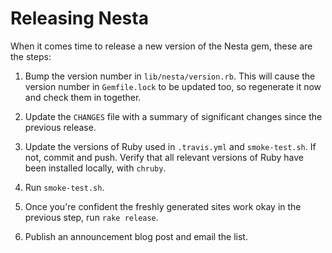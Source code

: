 # Releasing Nesta

When it comes time to release a new version of the Nesta gem, these are
the steps:

1. Bump the version number in `lib/nesta/version.rb`. This will cause
   the version number in `Gemfile.lock` to be updated too, so regenerate
   it now and check them in together.

2. Update the `CHANGES` file with a summary of significant changes since
   the previous release.

3. Update the versions of Ruby used in `.travis.yml` and
   `smoke-test.sh`. If not, commit and push. Verify that all relevant
   versions of Ruby have been installed locally, with `chruby`.

4. Run `smoke-test.sh`.

5. Once you're confident the freshly generated sites work okay in the
   previous step, run `rake release`.

6. Publish an announcement blog post and email the list.
